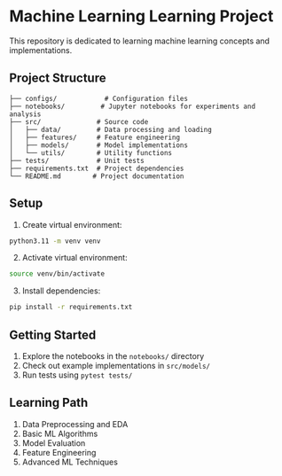 # Machine Learning Learning Project

This repository is dedicated to learning machine learning concepts and implementations.

## Project Structure

```
├── configs/            # Configuration files
├── notebooks/         # Jupyter notebooks for experiments and analysis
├── src/              # Source code
│   ├── data/         # Data processing and loading
│   ├── features/     # Feature engineering
│   ├── models/       # Model implementations
│   └── utils/        # Utility functions
├── tests/            # Unit tests
├── requirements.txt  # Project dependencies
└── README.md        # Project documentation
```

## Setup

1. Create virtual environment:
```bash
python3.11 -m venv venv
```

2. Activate virtual environment:
```bash
source venv/bin/activate
```

3. Install dependencies:
```bash
pip install -r requirements.txt
```

## Getting Started

1. Explore the notebooks in the `notebooks/` directory
2. Check out example implementations in `src/models/`
3. Run tests using `pytest tests/`

## Learning Path

1. Data Preprocessing and EDA
2. Basic ML Algorithms
3. Model Evaluation
4. Feature Engineering
5. Advanced ML Techniques
